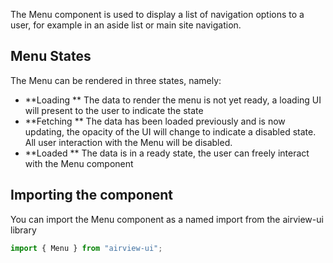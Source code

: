 The Menu component is used to display a list of navigation options to a user, for example in an aside list or main site navigation.

## Menu States

The Menu can be rendered in three states, namely:

- **Loading ** The data to render the menu is not yet ready, a loading UI will present to the user to indicate the state
- **Fetching ** The data has been loaded previously and is now updating, the opacity of the UI will change to indicate a disabled state. All user interaction with the Menu will be disabled.
- **Loaded ** The data is in a ready state, the user can freely interact with the Menu component

## Importing the component

You can import the Menu component as a named import from the airview-ui library

```javascript
import { Menu } from "airview-ui";
```
